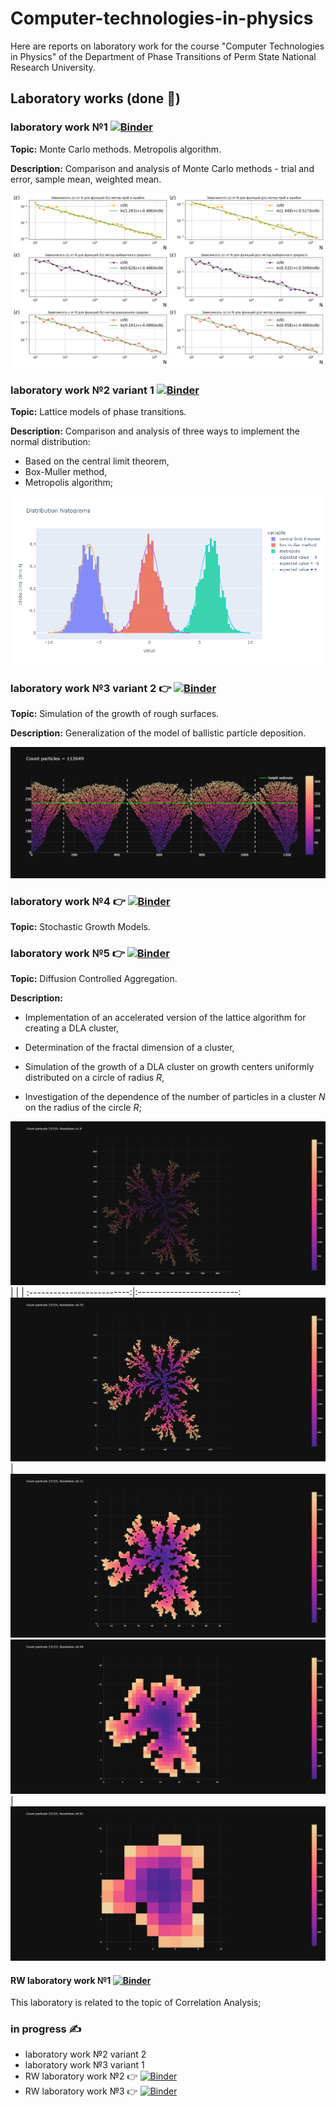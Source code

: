 # Computer-technologies-in-physics

Here are reports on laboratory work for the course "Computer Technologies in Physics" of the Department of Phase Transitions of Perm State National Research University.

## Laboratory works (done :blue_book:)

### laboratory work №1 [![Binder](https://mybinder.org/badge_logo.svg)](https://mybinder.org/v2/gh/AlexeyMakurin/Computer-technologies-in-physics/main?labpath=laboratory_work_1.ipynb) 

**Topic:** Monte Carlo methods. Metropolis algorithm.

**Description:** Comparison and analysis of Monte Carlo methods - trial and error, sample mean, weighted mean.

![](images/lab1.png)




### laboratory work №2 variant 1  [![Binder](https://mybinder.org/badge_logo.svg)](https://mybinder.org/v2/gh/AlexeyMakurin/Computer-technologies-in-physics/main?labpath=laboratory_work_2_variant1.ipynb)

**Topic:** Lattice models of phase transitions.

**Description:** Comparison and analysis of three ways to implement the normal distribution:
- Based on the central limit theorem,
- Box-Muller method,
- Metropolis algorithm;

![](images/lab2.png)




### laboratory work №3 variant 2 :point_right: [![Binder](https://mybinder.org/badge_logo.svg)](https://mybinder.org/v2/gh/AlexeyMakurin/Computer-technologies-in-physics/main?labpath=laboratory_work_3_variant2.ipynb)

**Topic:** Simulation of the growth of rough surfaces.

**Description:** Generalization of the model of ballistic particle deposition.

![](images/lab3.png) 




### laboratory work №4 :point_right: [![Binder](https://mybinder.org/badge_logo.svg)](https://mybinder.org/v2/gh/AlexeyMakurin/Computer-technologies-in-physics/main?labpath=laboratory_work_4.ipynb)

**Topic:** Stochastic Growth Models.

### laboratory work №5 :point_right: [![Binder](https://mybinder.org/badge_logo.svg)](https://mybinder.org/v2/gh/AlexeyMakurin/Computer-technologies-in-physics/main?labpath=laboratory_work_5.ipynb)

**Topic:** Diffusion Controlled Aggregation.

**Description:**  
- Implementation of an accelerated version of the lattice algorithm for creating a DLA cluster,

- Determination of the fractal dimension of a cluster,

- Simulation of the growth of a DLA cluster on growth centers uniformly distributed on a circle of radius $R$,

- Investigation of the dependence of the number of particles in a cluster $N$ on the radius of the circle $R$;

![](images/res1.png) 
|                          |                          |
:-------------------------:|:-------------------------:
![](images/res033.png)     |  ![](images/res011.png) 
![](images/res004.png)     |  ![](images/res001.png) 

#### RW laboratory work №1 [![Binder](https://mybinder.org/badge_logo.svg)](https://mybinder.org/v2/gh/AlexeyMakurin/Computer-technologies-in-physics/main?labpath=RW_laboratory_work_1.ipynb) 

This laboratory is related to the topic of Correlation Analysis;


### in progress :writing_hand:
- laboratory work №2 variant 2
- laboratory work №3 variant 1
- RW laboratory work №2 :point_right: [![Binder](https://mybinder.org/badge_logo.svg)](https://mybinder.org/v2/gh/AlexeyMakurin/Computer-technologies-in-physics/main?labpath=RW_laboratory_work_2.ipynb)
- RW laboratory work №3 :point_right: [![Binder](https://mybinder.org/badge_logo.svg)](https://mybinder.org/v2/gh/AlexeyMakurin/Computer-technologies-in-physics/main?labpath=RW_laboratory_work_3.ipynb)